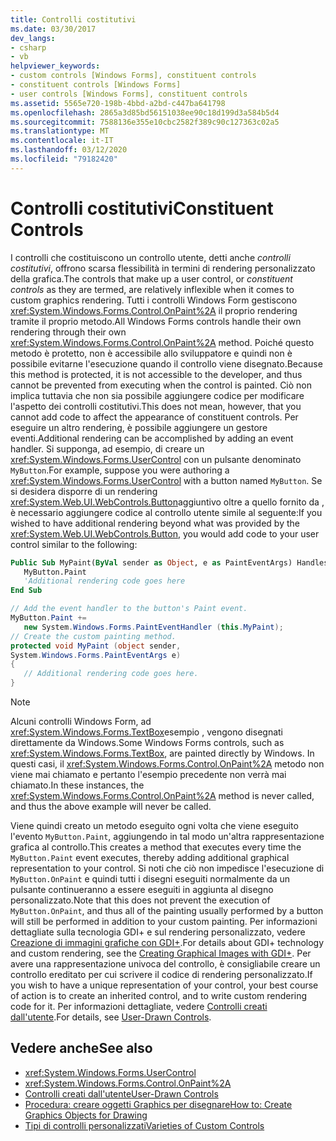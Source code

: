 ```yaml
---
title: Controlli costitutivi
ms.date: 03/30/2017
dev_langs:
- csharp
- vb
helpviewer_keywords:
- custom controls [Windows Forms], constituent controls
- constituent controls [Windows Forms]
- user controls [Windows Forms], constituent controls
ms.assetid: 5565e720-198b-4bbd-a2bd-c447ba641798
ms.openlocfilehash: 2865a3d85bd56151038ee90c18d199d3a584b5d4
ms.sourcegitcommit: 7588136e355e10cbc2582f389c90c127363c02a5
ms.translationtype: MT
ms.contentlocale: it-IT
ms.lasthandoff: 03/12/2020
ms.locfileid: "79182420"
---
```

# <a name="constituent-controls"></a><span data-ttu-id="731d1-102">Controlli costitutivi</span><span class="sxs-lookup"><span data-stu-id="731d1-102">Constituent Controls</span></span>
<span data-ttu-id="731d1-103">I controlli che costituiscono un controllo utente, detti anche *controlli costitutivi*, offrono scarsa flessibilità in termini di rendering personalizzato della grafica.</span><span class="sxs-lookup"><span data-stu-id="731d1-103">The controls that make up a user control, or *constituent controls* as they are termed, are relatively inflexible when it comes to custom graphics rendering.</span></span> <span data-ttu-id="731d1-104">Tutti i controlli Windows Form gestiscono <xref:System.Windows.Forms.Control.OnPaint%2A> il proprio rendering tramite il proprio metodo.</span><span class="sxs-lookup"><span data-stu-id="731d1-104">All Windows Forms controls handle their own rendering through their own <xref:System.Windows.Forms.Control.OnPaint%2A> method.</span></span> <span data-ttu-id="731d1-105">Poiché questo metodo è protetto, non è accessibile allo sviluppatore e quindi non è possibile evitarne l'esecuzione quando il controllo viene disegnato.</span><span class="sxs-lookup"><span data-stu-id="731d1-105">Because this method is protected, it is not accessible to the developer, and thus cannot be prevented from executing when the control is painted.</span></span> <span data-ttu-id="731d1-106">Ciò non implica tuttavia che non sia possibile aggiungere codice per modificare l'aspetto dei controlli costitutivi.</span><span class="sxs-lookup"><span data-stu-id="731d1-106">This does not mean, however, that you cannot add code to affect the appearance of constituent controls.</span></span> <span data-ttu-id="731d1-107">Per eseguire un altro rendering, è possibile aggiungere un gestore eventi.</span><span class="sxs-lookup"><span data-stu-id="731d1-107">Additional rendering can be accomplished by adding an event handler.</span></span> <span data-ttu-id="731d1-108">Si supponga, ad esempio, di creare un <xref:System.Windows.Forms.UserControl> con un pulsante denominato `MyButton`.</span><span class="sxs-lookup"><span data-stu-id="731d1-108">For example, suppose you were authoring a <xref:System.Windows.Forms.UserControl> with a button named `MyButton`.</span></span> <span data-ttu-id="731d1-109">Se si desidera disporre di un rendering <xref:System.Web.UI.WebControls.Button>aggiuntivo oltre a quello fornito da , è necessario aggiungere codice al controllo utente simile al seguente:</span><span class="sxs-lookup"><span data-stu-id="731d1-109">If you wished to have additional rendering beyond what was provided by the <xref:System.Web.UI.WebControls.Button>, you would add code to your user control similar to the following:</span></span>  
  
```vb  
Public Sub MyPaint(ByVal sender as Object, e as PaintEventArgs) Handles _  
   MyButton.Paint  
   'Additional rendering code goes here  
End Sub  
```  
  
```csharp  
// Add the event handler to the button's Paint event.  
MyButton.Paint +=
   new System.Windows.Forms.PaintEventHandler (this.MyPaint);  
// Create the custom painting method.  
protected void MyPaint (object sender,
System.Windows.Forms.PaintEventArgs e)  
{  
   // Additional rendering code goes here.  
}  
```  
  
> [!NOTE]
> <span data-ttu-id="731d1-110">Alcuni controlli Windows Form, ad <xref:System.Windows.Forms.TextBox>esempio , vengono disegnati direttamente da Windows.</span><span class="sxs-lookup"><span data-stu-id="731d1-110">Some Windows Forms controls, such as <xref:System.Windows.Forms.TextBox>, are painted directly by Windows.</span></span> <span data-ttu-id="731d1-111">In questi casi, il <xref:System.Windows.Forms.Control.OnPaint%2A> metodo non viene mai chiamato e pertanto l'esempio precedente non verrà mai chiamato.</span><span class="sxs-lookup"><span data-stu-id="731d1-111">In these instances, the <xref:System.Windows.Forms.Control.OnPaint%2A> method is never called, and thus the above example will never be called.</span></span>  
  
 <span data-ttu-id="731d1-112">Viene quindi creato un metodo eseguito ogni volta che viene eseguito l'evento `MyButton.Paint`, aggiungendo in tal modo un'altra rappresentazione grafica al controllo.</span><span class="sxs-lookup"><span data-stu-id="731d1-112">This creates a method that executes every time the `MyButton.Paint` event executes, thereby adding additional graphical representation to your control.</span></span> <span data-ttu-id="731d1-113">Si noti che ciò non impedisce l'esecuzione di `MyButton.OnPaint` e quindi tutti i disegni eseguiti normalmente da un pulsante continueranno a essere eseguiti in aggiunta al disegno personalizzato.</span><span class="sxs-lookup"><span data-stu-id="731d1-113">Note that this does not prevent the execution of `MyButton.OnPaint`, and thus all of the painting usually performed by a button will still be performed in addition to your custom painting.</span></span> <span data-ttu-id="731d1-114">Per informazioni dettagliate sulla tecnologia GDI+ e sul rendering personalizzato, vedere [Creazione di immagini grafiche con GDI+](../advanced/how-to-create-graphics-objects-for-drawing.md).</span><span class="sxs-lookup"><span data-stu-id="731d1-114">For details about GDI+ technology and custom rendering, see the [Creating Graphical Images with GDI+](../advanced/how-to-create-graphics-objects-for-drawing.md).</span></span> <span data-ttu-id="731d1-115">Per avere una rappresentazione univoca del controllo, è consigliabile creare un controllo ereditato per cui scrivere il codice di rendering personalizzato.</span><span class="sxs-lookup"><span data-stu-id="731d1-115">If you wish to have a unique representation of your control, your best course of action is to create an inherited control, and to write custom rendering code for it.</span></span> <span data-ttu-id="731d1-116">Per informazioni dettagliate, vedere [Controlli creati dall'utente](user-drawn-controls.md).</span><span class="sxs-lookup"><span data-stu-id="731d1-116">For details, see [User-Drawn Controls](user-drawn-controls.md).</span></span>  
  
## <a name="see-also"></a><span data-ttu-id="731d1-117">Vedere anche</span><span class="sxs-lookup"><span data-stu-id="731d1-117">See also</span></span>

- <xref:System.Windows.Forms.UserControl>
- <xref:System.Windows.Forms.Control.OnPaint%2A>
- [<span data-ttu-id="731d1-118">Controlli creati dall'utente</span><span class="sxs-lookup"><span data-stu-id="731d1-118">User-Drawn Controls</span></span>](user-drawn-controls.md)
- [<span data-ttu-id="731d1-119">Procedura: creare oggetti Graphics per disegnare</span><span class="sxs-lookup"><span data-stu-id="731d1-119">How to: Create Graphics Objects for Drawing</span></span>](../advanced/how-to-create-graphics-objects-for-drawing.md)
- [<span data-ttu-id="731d1-120">Tipi di controlli personalizzati</span><span class="sxs-lookup"><span data-stu-id="731d1-120">Varieties of Custom Controls</span></span>](varieties-of-custom-controls.md)
